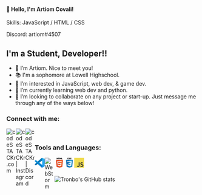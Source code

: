 #### 👋 Hello, I'm Artiom Covali!

Skills: JavaScript / HTML / CSS

Discord: artiom#4507

<!---- put website here[![Website](https://img.shields.io/badge/Eddy-Zhu-brightgreen)](https://eddyzhu.netlify.app/)-->


## I'm a Student, Developer!!

- 👋 I’m Artiom. Nice to meet you!
- 📚 I'm a sophomore at Lowell Highschool.
- 👀 I’m interested in JavaScript, web dev, & game dev. 
- 🌱 I’m currently learning web dev and python.
- 💞️ I’m looking to collaborate on any project or start-up. Just message me through any of the ways below!

### Connect with me:

[<img align="left" alt="codeSTACKr.com" width="25px" src="https://www.freepnglogos.com/uploads/twitter-logo-png/twitter-logo-vector-png-clipart-1.png" />][twitter]
[<img align="left" alt="codeSTACKr | Instagram" width="25px" src="https://cdn-icons-png.flaticon.com/512/174/174855.png" />][instagram]
[<img align="left" alt="codeSTACKr | Discord" width="25px" src="https://cdn.icon-icons.com/icons2/2631/PNG/512/gmail_new_logo_icon_159149.png" />][email]

<br />

### Tools and Languages:

<img align="left" alt="Visual Studio Code" width="26px" src="https://raw.githubusercontent.com/github/explore/80688e429a7d4ef2fca1e82350fe8e3517d3494d/topics/visual-studio-code/visual-studio-code.png" />
<img align="left" alt="WebStorm" width="26px" src="https://upload.wikimedia.org/wikipedia/commons/thumb/7/71/WebStorm_Icon.png/1024px-WebStorm_Icon.png" />
<img align="left" alt="HTML5" width="26px" src="https://raw.githubusercontent.com/github/explore/80688e429a7d4ef2fca1e82350fe8e3517d3494d/topics/html/html.png" />
<img align="left" alt="CSS3" width="26px" src="https://raw.githubusercontent.com/github/explore/80688e429a7d4ef2fca1e82350fe8e3517d3494d/topics/css/css.png" />
<img align="left" alt="JavaScript" width="26px" src="https://raw.githubusercontent.com/github/explore/80688e429a7d4ef2fca1e82350fe8e3517d3494d/topics/javascript/javascript.png" />
<br />
<br />

[twitter]: https://twitter.com/ShadowTG101
[instagram]: https://www.instagram.com/lil.russian/
[email]: artiomcovali2006@gmail.com

![Tronbo's GitHub stats](https://github-readme-stats.vercel.app/api?username=lilrussian&show_icons=true&theme=radical)
